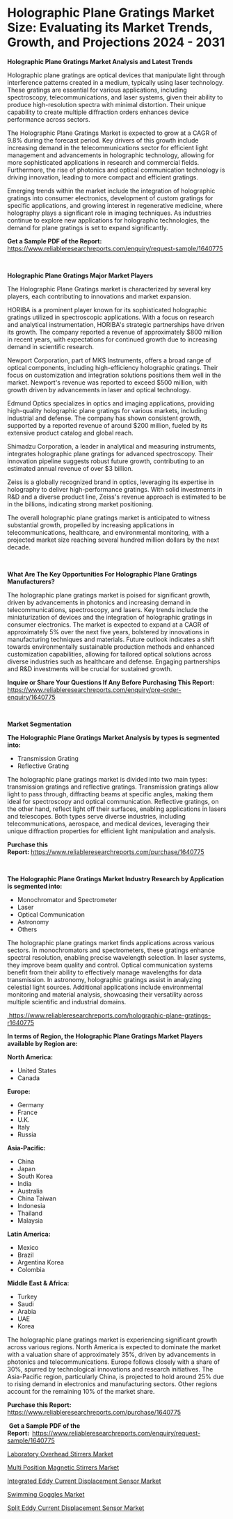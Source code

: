 <p><h1>Holographic Plane Gratings Market Size: Evaluating its Market Trends, Growth, and Projections 2024 - 2031</h1></p><p><strong>Holographic Plane Gratings Market Analysis and Latest Trends</strong></p>
<p><p>Holographic plane gratings are optical devices that manipulate light through interference patterns created in a medium, typically using laser technology. These gratings are essential for various applications, including spectroscopy, telecommunications, and laser systems, given their ability to produce high-resolution spectra with minimal distortion. Their unique capability to create multiple diffraction orders enhances device performance across sectors.</p><p>The Holographic Plane Gratings Market is expected to grow at a CAGR of 9.8% during the forecast period. Key drivers of this growth include increasing demand in the telecommunications sector for efficient light management and advancements in holographic technology, allowing for more sophisticated applications in research and commercial fields. Furthermore, the rise of photonics and optical communication technology is driving innovation, leading to more compact and efficient gratings.</p><p>Emerging trends within the market include the integration of holographic gratings into consumer electronics, development of custom gratings for specific applications, and growing interest in regenerative medicine, where holography plays a significant role in imaging techniques. As industries continue to explore new applications for holographic technologies, the demand for plane gratings is set to expand significantly.</p></p>
<p><strong>Get a Sample PDF of the Report:&nbsp;</strong> <a href="https://www.reliableresearchreports.com/enquiry/request-sample/1640775?utm_campaign=83&utm_medium=2&utm_source=Github&utm_content=ia&utm_term=25092024&utm_id=holographic-plane-gratings">https://www.reliableresearchreports.com/enquiry/request-sample/1640775</a></p>
<p>&nbsp;</p>
<p><strong>Holographic Plane Gratings Major Market Players</strong></p>
<p><p>The Holographic Plane Gratings market is characterized by several key players, each contributing to innovations and market expansion. </p><p>HORIBA is a prominent player known for its sophisticated holographic gratings utilized in spectroscopic applications. With a focus on research and analytical instrumentation, HORIBA's strategic partnerships have driven its growth. The company reported a revenue of approximately $800 million in recent years, with expectations for continued growth due to increasing demand in scientific research.</p><p>Newport Corporation, part of MKS Instruments, offers a broad range of optical components, including high-efficiency holographic gratings. Their focus on customization and integration solutions positions them well in the market. Newport's revenue was reported to exceed $500 million, with growth driven by advancements in laser and optical technology.</p><p>Edmund Optics specializes in optics and imaging applications, providing high-quality holographic plane gratings for various markets, including industrial and defense. The company has shown consistent growth, supported by a reported revenue of around $200 million, fueled by its extensive product catalog and global reach.</p><p>Shimadzu Corporation, a leader in analytical and measuring instruments, integrates holographic plane gratings for advanced spectroscopy. Their innovation pipeline suggests robust future growth, contributing to an estimated annual revenue of over $3 billion.</p><p>Zeiss is a globally recognized brand in optics, leveraging its expertise in holography to deliver high-performance gratings. With solid investments in R&D and a diverse product line, Zeiss's revenue approach is estimated to be in the billions, indicating strong market positioning.</p><p>The overall holographic plane gratings market is anticipated to witness substantial growth, propelled by increasing applications in telecommunications, healthcare, and environmental monitoring, with a projected market size reaching several hundred million dollars by the next decade.</p></p>
<p>&nbsp;</p>
<p><strong>What Are The Key Opportunities For Holographic Plane Gratings Manufacturers?</strong></p>
<p><p>The holographic plane gratings market is poised for significant growth, driven by advancements in photonics and increasing demand in telecommunications, spectroscopy, and lasers. Key trends include the miniaturization of devices and the integration of holographic gratings in consumer electronics. The market is expected to expand at a CAGR of approximately 5% over the next five years, bolstered by innovations in manufacturing techniques and materials. Future outlook indicates a shift towards environmentally sustainable production methods and enhanced customization capabilities, allowing for tailored optical solutions across diverse industries such as healthcare and defense. Engaging partnerships and R&D investments will be crucial for sustained growth.</p></p>
<p><strong>Inquire or Share Your Questions If Any Before Purchasing This Report:</strong> <a href="https://www.reliableresearchreports.com/enquiry/pre-order-enquiry/1640775?utm_campaign=83&utm_medium=2&utm_source=Github&utm_content=ia&utm_term=25092024&utm_id=holographic-plane-gratings">https://www.reliableresearchreports.com/enquiry/pre-order-enquiry/1640775</a></p>
<p>&nbsp;</p>
<p><strong>Market Segmentation</strong></p>
<p><strong>The Holographic Plane Gratings Market Analysis by types is segmented into:</strong></p>
<p><ul><li>Transmission Grating</li><li>Reflective Grating</li></ul></p>
<p><p>The holographic plane gratings market is divided into two main types: transmission gratings and reflective gratings. Transmission gratings allow light to pass through, diffracting beams at specific angles, making them ideal for spectroscopy and optical communication. Reflective gratings, on the other hand, reflect light off their surfaces, enabling applications in lasers and telescopes. Both types serve diverse industries, including telecommunications, aerospace, and medical devices, leveraging their unique diffraction properties for efficient light manipulation and analysis.</p></p>
<p><strong>Purchase this Report:&nbsp;</strong><a href="https://www.reliableresearchreports.com/purchase/1640775?utm_campaign=83&utm_medium=2&utm_source=Github&utm_content=ia&utm_term=25092024&utm_id=holographic-plane-gratings">https://www.reliableresearchreports.com/purchase/1640775</a></p>
<p>&nbsp;</p>
<p><strong>The Holographic Plane Gratings Market Industry Research by Application is segmented into:</strong></p>
<p><ul><li>Monochromator and Spectrometer</li><li>Laser</li><li>Optical Communication</li><li>Astronomy</li><li>Others</li></ul></p>
<p><p>The holographic plane gratings market finds applications across various sectors. In monochromators and spectrometers, these gratings enhance spectral resolution, enabling precise wavelength selection. In laser systems, they improve beam quality and control. Optical communication systems benefit from their ability to effectively manage wavelengths for data transmission. In astronomy, holographic gratings assist in analyzing celestial light sources. Additional applications include environmental monitoring and material analysis, showcasing their versatility across multiple scientific and industrial domains.</p></p>
<p><a href="https://www.reliableresearchreports.com/holographic-plane-gratings-r1640775?utm_campaign=83&utm_medium=2&utm_source=Github&utm_content=ia&utm_term=25092024&utm_id=holographic-plane-gratings">&nbsp;https://www.reliableresearchreports.com/holographic-plane-gratings-r1640775</a></p>
<p><strong>In terms of Region, the Holographic Plane Gratings Market Players available by Region are:</strong></p>
<p>
    <p> <strong> North America: </strong>
        <ul>
            <li>United States</li>
            <li>Canada</li>
        </ul>
        </p> 
    <p> <strong> Europe: </strong>
        <ul>
            <li>Germany</li>
            <li>France</li>
            <li>U.K.</li>
            <li>Italy</li>
            <li>Russia</li>
        </ul>
        </p> 
    <p> <strong> Asia-Pacific: </strong>
        <ul>
            <li>China</li>
            <li>Japan</li>
            <li>South Korea</li>
            <li>India</li>
            <li>Australia</li>
            <li>China Taiwan</li>
            <li>Indonesia</li>
            <li>Thailand</li>
            <li>Malaysia</li>
        </ul>
        </p> 
    <p> <strong> Latin America: </strong>
        <ul>
            <li>Mexico</li>
            <li>Brazil</li>
            <li>Argentina Korea</li>
            <li>Colombia</li>
        </ul>
        </p> 
    <p> <strong> Middle East & Africa: </strong>
        <ul>
            <li>Turkey</li>
            <li>Saudi</li>
            <li>Arabia</li>
            <li>UAE</li>
            <li>Korea</li>
        </ul>
    </p>
    </p>
<p><p>The holographic plane gratings market is experiencing significant growth across various regions. North America is expected to dominate the market with a valuation share of approximately 35%, driven by advancements in photonics and telecommunications. Europe follows closely with a share of 30%, spurred by technological innovations and research initiatives. The Asia-Pacific region, particularly China, is projected to hold around 25% due to rising demand in electronics and manufacturing sectors. Other regions account for the remaining 10% of the market share.</p></p>
<p><strong>Purchase this Report: </strong><a href="https://www.reliableresearchreports.com/purchase/1640775?utm_campaign=83&utm_medium=2&utm_source=Github&utm_content=ia&utm_term=25092024&utm_id=holographic-plane-gratings">https://www.reliableresearchreports.com/purchase/1640775</a></p>
<p>&nbsp;<strong>Get a Sample PDF of the Report:&nbsp;&nbsp;</strong><a href="https://www.reliableresearchreports.com/enquiry/request-sample/1640775?utm_campaign=83&utm_medium=2&utm_source=Github&utm_content=ia&utm_term=25092024&utm_id=holographic-plane-gratings">https://www.reliableresearchreports.com/enquiry/request-sample/1640775</a></p>
<p><strong></strong></p>
<p><p><a href="https://www.linkedin.com/pulse/exploring-laboratory-overhead-stirrers-market-dynamics-global-73zfe?trackingId=B0PyvkmjSbatnYwjq7ad3g%3D%3D&utm_campaign=83&utm_medium=2&utm_source=Github&utm_content=ia&utm_term=25092024&utm_id=holographic-plane-gratings">Laboratory Overhead Stirrers Market</a></p><p><a href="https://www.linkedin.com/pulse/multi-position-magnetic-stirrers-industry-analysis-report-its-b4qpe?trackingId=ZvIGLrYESxuLUNQJTsSdqA%3D%3D&utm_campaign=83&utm_medium=2&utm_source=Github&utm_content=ia&utm_term=25092024&utm_id=holographic-plane-gratings">Multi Position Magnetic Stirrers Market</a></p><p><a href="https://github.com/dringals/Market-Research-Report-List-6/blob/main/integrated-eddy-current-displacement-sensor-market.md?utm_campaign=83&utm_medium=2&utm_source=Github&utm_content=ia&utm_term=25092024&utm_id=holographic-plane-gratings">Integrated Eddy Current Displacement Sensor Market</a></p><p><a href="https://issuu.com/reportprime-2/docs/swimming-goggles-market-size-2030.p_724a7af1964ada?utm_campaign=83&utm_medium=2&utm_source=Github&utm_content=ia&utm_term=25092024&utm_id=holographic-plane-gratings">Swimming Goggles Market</a></p><p><a href="https://github.com/jordond5lezama/Market-Research-Report-List-1/blob/main/split-eddy-current-displacement-sensor-market.md?utm_campaign=83&utm_medium=2&utm_source=Github&utm_content=ia&utm_term=25092024&utm_id=holographic-plane-gratings">Split Eddy Current Displacement Sensor Market</a></p></p>